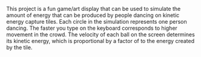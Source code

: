 This project is a fun game/art display that can be used to simulate the amount of energy that can be produced by people dancing on kinetic energy capture tiles. 
Each circle in the simulation represents one person dancing. The faster you type on the keyboard corresponds to higher movement in the crowd. 
The velocity of each ball on the screen determines its kinetic energy, which is proportional by a factor of to the energy created by the tile. 

